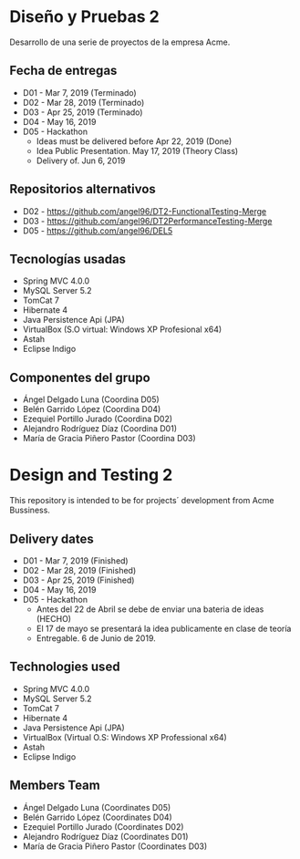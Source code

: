 # Diseño y Pruebas 2

  Desarrollo de una serie de proyectos de la empresa Acme.
  
  ## Fecha de entregas
  
  * D01 - Mar 7, 2019 (Terminado)
  * D02 - Mar 28, 2019 (Terminado)
  * D03 - Apr 25, 2019 (Terminado)
  * D04 - May 16, 2019
  * D05 - Hackathon
    * Ideas must be delivered before Apr 22, 2019 (Done)
    * Idea Public Presentation. May 17, 2019 (Theory Class)
    * Delivery of. Jun 6, 2019
  ## Repositorios alternativos
  
  * D02 - https://github.com/angel96/DT2-FunctionalTesting-Merge
  * D03 - https://github.com/angel96/DT2PerformanceTesting-Merge
  * D05 - https://github.com/angel96/DEL5
  
  ## Tecnologías usadas
  
  * Spring MVC 4.0.0
  * MySQL Server 5.2
  * TomCat 7
  * Hibernate 4
  * Java Persistence Api (JPA)
  * VirtualBox (S.O virtual: Windows XP Profesional x64)
  * Astah
  * Eclipse Indigo
  
  ## Componentes del grupo
  
  * Ángel Delgado Luna (Coordina D05)
  * Belén Garrido López (Coordina D04)
  * Ezequiel Portillo Jurado (Coordina D02)
  * Alejandro Rodríguez Díaz (Coordina D01)
  * María de Gracia Piñero Pastor (Coordina D03)

# Design and Testing 2

  This repository is intended to be for projects´ development from Acme Bussiness.
  
  ## Delivery dates
  
  * D01 - Mar 7, 2019 (Finished)
  * D02 - Mar 28, 2019 (Finished)
  * D03 - Apr 25, 2019 (Finished)
  * D04 - May 16, 2019
  * D05 - Hackathon
    * Antes del 22 de Abril se debe de enviar una bateria de ideas (HECHO)
    * El 17 de mayo se presentará la idea publicamente en clase de teoría
    * Entregable. 6 de Junio de 2019.
  
  ## Technologies used
  
  * Spring MVC 4.0.0
  * MySQL Server 5.2
  * TomCat 7
  * Hibernate 4
  * Java Persistence Api (JPA)
  * VirtualBox (Virtual O.S: Windows XP Professional x64)
  * Astah
  * Eclipse Indigo
  
  ## Members Team
  
  * Ángel Delgado Luna (Coordinates D05)
  * Belén Garrido López (Coordinates D04)
  * Ezequiel Portillo Jurado (Coordinates D02)
  * Alejandro Rodríguez Díaz (Coordinates D01)
  * María de Gracia Piñero Pastor (Coordinates D03)
